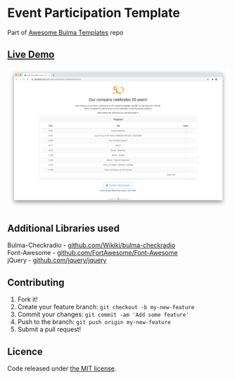 # Event Participation Template

Part of [Awesome Bulma Templates](https://github.com/aldi/awesome-bulma-templates) repo

## [Live Demo](https://aldi.github.io/bulma-event-participation-template/index.html)

![Screenshot](screenshot.png)

## Additional Libraries used

Bulma-Checkradio - [github.com/Wikiki/bulma-checkradio](https://github.com/Wikiki/bulma-checkradio)  
Font-Awesome - [github.com/FortAwesome/Font-Awesome](https://github.com/FortAwesome/Font-Awesome)  
jQuery - [github.com/jquery/jquery](https://github.com/jquery/jquery)

## Contributing

1. Fork it!
2. Create your feature branch: `git checkout -b my-new-feature`
3. Commit your changes: `git commit -am 'Add some feature'`
4. Push to the branch: `git push origin my-new-feature`
5. Submit a pull request!

## Licence

Code released under [the MIT license](https://github.com/aldi/bulma-event-participation-template/blob/master/LICENSE).
